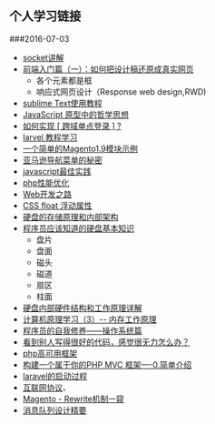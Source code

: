 ## 个人学习链接
###2016-07-03
-  [socket讲解](http://www.cnblogs.com/thinksasa/archive/2013/02/26/2934206.html)
-  [前端入门篇（一）：如何把设计稿还原成真实网页](http://www.jianshu.com/p/a981158df5a8)
   - 各个元素都是框
   - 响应式网页设计（Response web design,RWD)
-  [sublime Text使用教程](http://www.cnblogs.com/figure9/p/sublime-text-complete-guide.html)
-  [JavaScript 原型中的哲学思想](https://segmentfault.com/a/1190000005824449?utm_source=weekly&utm_medium=email&utm_campaign=email_weekly)
-  [如何实现 [ 跨域单点登录 ] ?](https://segmentfault.com/q/1010000000094980)
-  [larvel 教程学习](https://segmentfault.com/bookmark/1230000003955248)
-  [一个简单的Magento1.9模块示例](https://segmentfault.com/a/1190000004366062)
-  [亚马逊导航菜单的秘密](http://jayuh.com/amazon-site-navigation/)
-  [javascript最佳实践](http://www.cnblogs.com/xianyulaodi/p/5638139.html)
-  [php性能优化](https://segmentfault.com/a/1190000002503577)
-  [Web开发之路](http://www.cnblogs.com/polk6/archive/2013/05/10/3071327.html#3433041)
-  [CSS float 浮动属性](http://www.cnblogs.com/polk6/archive/2013/07/25/3142187.html)
-  [硬盘的存储原理和内部架构 ](http://blog.chinaunix.net/uid-23069658-id-3413957.html)
-  [程序员应该知道的硬盘基本知识](http://www.cnblogs.com/shishm/archive/2011/10/24/2222469.html)
   - 盘片
   - 盘面
   - 磁头
   - 磁道
   - 扇区
   - 柱面
-  [硬盘内部硬件结构和工作原理详解](http://blog.csdn.net/tianxueer/article/details/2689117)
-  [计算机原理学习（3）-- 内存工作原理](http://blog.csdn.net/cc_net/article/details/11097267)
-  [程序员的自我修养——操作系统篇](http://kb.cnblogs.com/page/211181/)
-  [看到别人写得很好的代码，感觉很无力怎么办？](https://segmentfault.com/q/1010000003108390)
-  [php高可用框架](http://www.workerman.net/)
-  [构建一个属于你的PHP MVC 框架—-0.简单介绍](http://istrone.com/?p=1249)
-  [laravel的启动过程](http://www.cnblogs.com/wish123/p/4756669.html)
-  [互联网协议](http://www.cnblogs.com/wish123/p/5599311.html)、
-  [Magento - Rewrite机制一窥](http://www.cnblogs.com/sunsoftware/p/3980662.html)
-  [消息队列设计精要](https://zhuanlan.zhihu.com/p/21649950?utm_campaign=rss&utm_medium=rss&utm_source=rss&utm_content=title)